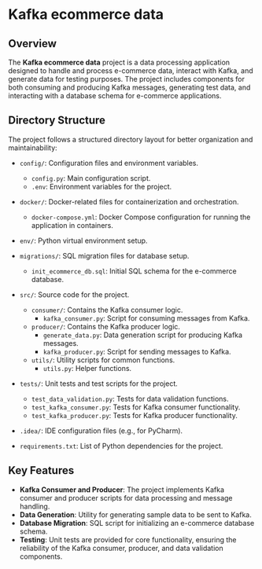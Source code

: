 # Kafka ecommerce data

## Overview

The **Kafka ecommerce data** project is a data processing application designed to handle and process e-commerce data, interact with Kafka, and generate data for testing purposes. The project includes components for both consuming and producing Kafka messages, generating test data, and interacting with a database schema for e-commerce applications.

## Directory Structure

The project follows a structured directory layout for better organization and maintainability:

- `config/`: Configuration files and environment variables.
  - `config.py`: Main configuration script.
  - `.env`: Environment variables for the project.

- `docker/`: Docker-related files for containerization and orchestration.
  - `docker-compose.yml`: Docker Compose configuration for running the application in containers.

- `env/`: Python virtual environment setup.

- `migrations/`: SQL migration files for database setup.
  - `init_ecommerce_db.sql`: Initial SQL schema for the e-commerce database.

- `src/`: Source code for the project.
  - `consumer/`: Contains the Kafka consumer logic.
    - `kafka_consumer.py`: Script for consuming messages from Kafka.
  - `producer/`: Contains the Kafka producer logic.
    - `generate_data.py`: Data generation script for producing Kafka messages.
    - `kafka_producer.py`: Script for sending messages to Kafka.
  - `utils/`: Utility scripts for common functions.
    - `utils.py`: Helper functions.

- `tests/`: Unit tests and test scripts for the project.
  - `test_data_validation.py`: Tests for data validation functions.
  - `test_kafka_consumer.py`: Tests for Kafka consumer functionality.
  - `test_kafka_producer.py`: Tests for Kafka producer functionality.

- `.idea/`: IDE configuration files (e.g., for PyCharm).

- `requirements.txt`: List of Python dependencies for the project.


## Key Features

- **Kafka Consumer and Producer**: The project implements Kafka consumer and producer scripts for data processing and message handling.
- **Data Generation**: Utility for generating sample data to be sent to Kafka.
- **Database Migration**: SQL script for initializing an e-commerce database schema.
- **Testing**: Unit tests are provided for core functionality, ensuring the reliability of the Kafka consumer, producer, and data validation components.
